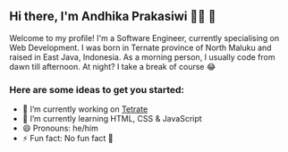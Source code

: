 ## Hi there, I'm Andhika Prakasiwi 👨‍💻 👋

Welcome to my profile! I'm a Software Engineer, currently specialising on Web Development. I was born in Ternate province of North Maluku and raised in East Java, Indonesia. As a morning person, I usually code from dawn till afternoon. At night? I take a break of course 😂

### Here are some ideas to get you started:

- 🔭  I’m currently working on [Tetrate](https://www.tetrate.io/)
- 🌱  I’m currently learning HTML, CSS & JavaScript
- 😄  Pronouns: he/him
- ⚡  Fun fact: No fun fact 🤫
